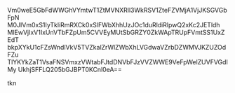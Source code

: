 Vm0weE5GbFdWWGhVYmtwT1ZtMVNXRll3WkRSV1ZteFZVMjA1VjJKSGVGbFpN
M0JIVm0xS1IyTkliRmRXCk0xSlFWbXhhUzJOc1duRldiRlpwQ2xKc2JETldh
MlEwVjIxV1IxUnVTbFZpUm5CVVEyMUtSbGRZY0ZkWApTRUpFVmtSS1UxZEdT
bkpXYkU1cFZsWndlVkV5TVZkalZrWlZWbXhLVGdwaVZrbDZWMVJKZUZOdFZu
TlYKYkZaT1VsaFNSVmxzVWtabFJtdDNVbFJzVVZWWE9VeFpWelZUVFVGdlMy
UkhjSFFLQ205bGJBPT0KCnl0eA==

tkn